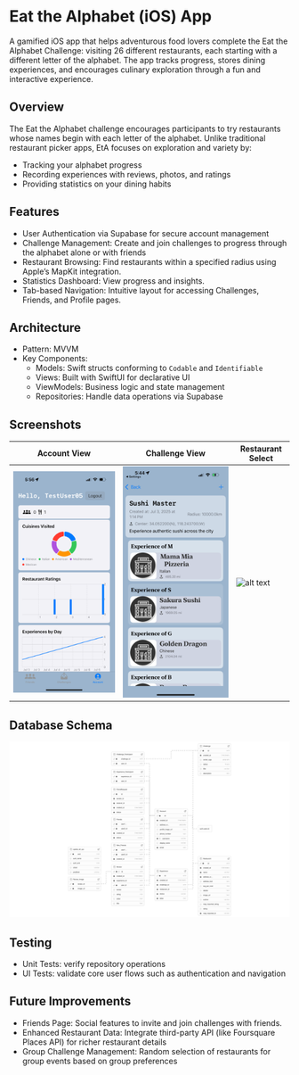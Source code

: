 # Eat the Alphabet (iOS) App
A gamified iOS app that helps adventurous food lovers complete the Eat the Alphabet Challenge: visiting 26 different restaurants, each starting with a different letter of the alphabet. The app tracks progress, stores dining experiences, and encourages culinary exploration through a fun and interactive experience.

## Overview
The Eat the Alphabet challenge encourages participants to try restaurants whose names begin with each letter of the alphabet. Unlike traditional restaurant picker apps, EtA focuses on exploration and variety by:
- Tracking your alphabet progress
- Recording experiences with reviews, photos, and ratings
- Providing statistics on your dining habits

## Features
- User Authentication via Supabase for secure account management
- Challenge Management: Create and join challenges to progress through the alphabet alone or with friends
- Restaurant Browsing: Find restaurants within a specified radius using Apple’s MapKit integration.
- Statistics Dashboard: View progress and insights.
- Tab-based Navigation: Intuitive layout for accessing Challenges, Friends, and Profile pages.

## Architecture
- Pattern: MVVM
- Key Components:
  - Models: Swift structs conforming to `Codable` and `Identifiable`
  - Views: Built with SwiftUI for declarative UI
  - ViewModels: Business logic and state management
  - Repositories: Handle data operations via Supabase

## Screenshots
| Account View   | Challenge View | Restaurant Select |
| -------- | ------- | ------- |
| ![alt text](https://github.com/kbeaverson/Eat-the-Alphabet/blob/main/Eat%20the%20Alphabet/screenshots/account_view.png) | ![alt text](https://github.com/kbeaverson/Eat-the-Alphabet/blob/main/Eat%20the%20Alphabet/screenshots/challenge_view.PNG) | ![alt text](https://github.com/kbeaverson/Eat-the-Alphabet/blob/main/Eat%20the%20Alphabet/screenshots/restaurant_select.PNG) |

## Database Schema
![alt text](https://github.com/kbeaverson/Eat-the-Alphabet/blob/main/Eat%20the%20Alphabet/screenshots/supabase-schema.png)

## Testing
- Unit Tests: verify repository operations
- UI Tests: validate core user flows such as authentication and navigation

## Future Improvements
- Friends Page: Social features to invite and join challenges with friends.
- Enhanced Restaurant Data: Integrate third-party API (like Foursquare Places API) for richer restaurant details
- Group Challenge Management: Random selection of restaurants for group events based on group preferences
